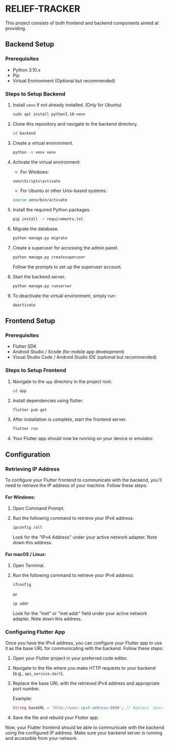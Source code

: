 # RELIEF-TRACKER

This project consists of both frontend and backend components aimed at providing.

## Backend Setup

### Prerequisites

- Python 3.10.x
- Pip
- Virtual Environment (Optional but recommended)

### Steps to Setup Backend

1. Install `venv` if not already installed. (Only for Ubuntu)
    ```bash
    sudo apt install python3.10-venv
    ```

2. Clone this repository and navigate to the backend directory.
    ```bash
    cd backend
    ```

3. Create a virtual environment.
    ```bash
    python -m venv venv
    ```

4. Activate the virtual environment:
    - For Windows:
    ```bash
    venv\Scripts\activate
    ```
    - For Ubuntu or other Unix-based systems:
    ```bash
    source venv/bin/activate
    ```

5. Install the required Python packages.
    ```bash
    pip install -r requirements.txt
    ```

6. Migrate the database.
    ```bash
    python manage.py migrate
    ```

7. Create a superuser for accessing the admin panel.
    ```bash
    python manage.py createsuperuser
    ```
    Follow the prompts to set up the superuser account.

8. Start the backend server.
    ```bash
    python manage.py runserver
    ```

9. To deactivate the virtual environment, simply run:
    ```bash
    deactivate
    ```
## Frontend Setup

### Prerequisites

- Flutter SDK
- Android Studio / Xcode (for mobile app development)
- Visual Studio Code / Android Studio IDE (optional but recommended)

### Steps to Setup Frontend

1. Navigate to the `app` directory in the project root.
    ```bash
    cd app
    ```

2. Install dependencies using flutter.
    ```bash
    flutter pub get
    ```

3. After installation is complete, start the frontend server.
    ```bash
    flutter run
    ```

4. Your Flutter app should now be running on your device or emulator.

## Configuration

### Retrieving IP Address

To configure your Flutter frontend to communicate with the backend, you'll need to retrieve the IP address of your machine. Follow these steps:

#### For Windows:

1. Open Command Prompt.

2. Run the following command to retrieve your IPv4 address:
    ```bash
    ipconfig /all
    ```

   Look for the "IPv4 Address" under your active network adapter. Note down this address.

#### For macOS / Linux:

1. Open Terminal.

2. Run the following command to retrieve your IPv4 address:
    ```bash
    ifconfig
    ```
   or
    ```bash
    ip addr
    ```

   Look for the "inet" or "inet addr" field under your active network adapter. Note down this address.

### Configuring Flutter App

Once you have the IPv4 address, you can configure your Flutter app to use it as the base URL for communicating with the backend. Follow these steps:

1. Open your Flutter project in your preferred code editor.

2. Navigate to the file where you make HTTP requests to your backend (e.g., `api_service.dart`).

3. Replace the base URL with the retrieved IPv4 address and appropriate port number.

   Example:
   ```dart
   String baseURL = 'http://your-ipv4-address:8000'; // Replace 'your-ipv4-address' with your actual IPv4 address
   ```

4. Save the file and rebuild your Flutter app.

Now, your Flutter frontend should be able to communicate with the backend using the configured IP address. Make sure your backend server is running and accessible from your network.
